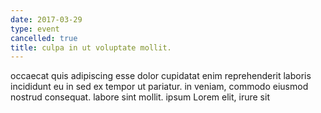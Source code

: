 ```yaml
---
date: 2017-03-29
type: event
cancelled: true
title: culpa in ut voluptate mollit.
---
```

occaecat quis adipiscing esse dolor cupidatat enim reprehenderit laboris incididunt eu in sed ex tempor ut pariatur. in veniam, commodo eiusmod nostrud consequat. labore sint mollit. ipsum Lorem elit, irure sit